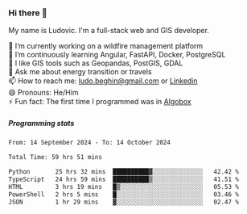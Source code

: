 ### Hi there 👋

My name is Ludovic. I'm a full-stack web and GIS developer.

 🔭 I’m currently working on a wildfire management platform<br/>
 🌱 I’m continuously learning Angular, FastAPI, Docker, PostgreSQL<br/>
 👯 I like GIS tools such as Geopandas, PostGIS, GDAL<br/>
 💬 Ask me about energy transition or travels<br/>
 📫 How to reach me: ludo.beghin@gmail.com or [Linkedin](https://www.linkedin.com/in/ludovic-beghin/)<br/>
 😄 Pronouns: He/Him<br/>
 ⚡ Fun fact: The first time I programmed was in [Algobox](https://fr.wikipedia.org/wiki/Algobox)<br/>

##### Programming stats
<!--START_SECTION:waka-->

```txt
From: 14 September 2024 - To: 14 October 2024

Total Time: 59 hrs 51 mins

Python       25 hrs 32 mins  ██████████▓░░░░░░░░░░░░░░   42.42 %
TypeScript   24 hrs 59 mins  ██████████▒░░░░░░░░░░░░░░   41.51 %
HTML         3 hrs 19 mins   █▒░░░░░░░░░░░░░░░░░░░░░░░   05.53 %
PowerShell   2 hrs 5 mins    █░░░░░░░░░░░░░░░░░░░░░░░░   03.46 %
JSON         1 hr 29 mins    ▓░░░░░░░░░░░░░░░░░░░░░░░░   02.47 %
```

<!--END_SECTION:waka-->
